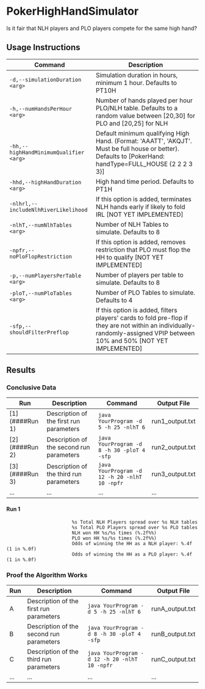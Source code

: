 # PokerHighHandSimulator


Is it fair that NLH players and PLO players compete for the same high hand?

## Usage Instructions
| Command                                 | Description                                                                                           |
|-----------------------------------------|-------------------------------------------------------------------------------------------------------|
| `-d,--simulationDuration <arg>`         | Simulation duration in hours, minimum 1 hour. Defaults to PT10H                                       |
| `-h,--numHandsPerHour <arg>`            | Number of hands played per hour PLO/NLH table. Defaults to a random value between [20,30] for PLO and [20,25] for NLH |
| `-hh,--highHandMinimumQualifier <arg>`  | Default minimum qualifying High Hand. (Format: 'AAATT', 'AKQJT'. Must be full house or better). Defaults to [PokerHand: handType=FULL_HOUSE {2 2 2 3 3}] |
| `-hhd,--highHandDuration <arg>`         | High hand time period. Defaults to PT1H                                                              |
| `-nlhrl,--includeNlhRiverLikelihood`   | If this option is added, terminates NLH hands early if likely to fold IRL [NOT YET IMPLEMENTED]    |
| `-nlhT,--numNlhTables <arg>`            | Number of NLH Tables to simulate. Defaults to 8                                                       |
| `-npfr,--noPloFlopRestriction`          | If this option is added, removes restriction that PLO must flop the HH to qualify [NOT YET IMPLEMENTED] |
| `-p,--numPlayersPerTable <arg>`         | Number of players per table to simulate. Defaults to 8                                                |
| `-ploT,--numPloTables <arg>`            | Number of PLO Tables to simulate. Defaults to 4                                                       |
| `-sfp,--shouldFilterPreflop`            | If this option is added, filters players' cards to fold pre-flop if they are not within an individually-randomly-assigned VPIP between 10% and 50% [NOT YET IMPLEMENTED] |

## Results

### Conclusive Data

| Run | Description                                  | Command                                       | Output File         |
|-----|----------------------------------------------|-----------------------------------------------|---------------------|
| [1](####Run 1)   | Description of the first run parameters      | `java YourProgram -d 5 -h 25 -nlhT 6`         | run1_output.txt     |
| [2](####Run 2)   | Description of the second run parameters     | `java YourProgram -d 8 -h 30 -ploT 4 -sfp`   | run2_output.txt     |
| [3](####Run 3)   | Description of the third run parameters      | `java YourProgram -d 12 -h 20 -nlhT 10 -npfr` | run3_output.txt     |
| ... | ...                                          | ...                                           | ...                 |

#### Run 1
```
                        %s Total NLH Players spread over %s NLH tables
                        %s Total PLO Players spread over %s PLO tables
                        NLH won HH %s/%s times (%.2f%%)
                        PLO won HH %s/%s times (%.2f%%)
                        Odds of winning the HH as a NLH player: %.4f (1 in %.0f)
                        Odds of winning the HH as a PLO player: %.4f (1 in %.0f)                 
```

### Proof the Algorithm Works

| Run | Description                                  | Command                                       | Output File         |
|-----|----------------------------------------------|-----------------------------------------------|---------------------|
| A   | Description of the first run parameters      | `java YourProgram -d 5 -h 25 -nlhT 6`         | runA_output.txt     |
| B   | Description of the second run parameters     | `java YourProgram -d 8 -h 30 -ploT 4 -sfp`   | runB_output.txt     |
| C   | Description of the third run parameters      | `java YourProgram -d 12 -h 20 -nlhT 10 -npfr` | runC_output.txt     |
| ... | ...                                          | ...                                           | ...                 |
